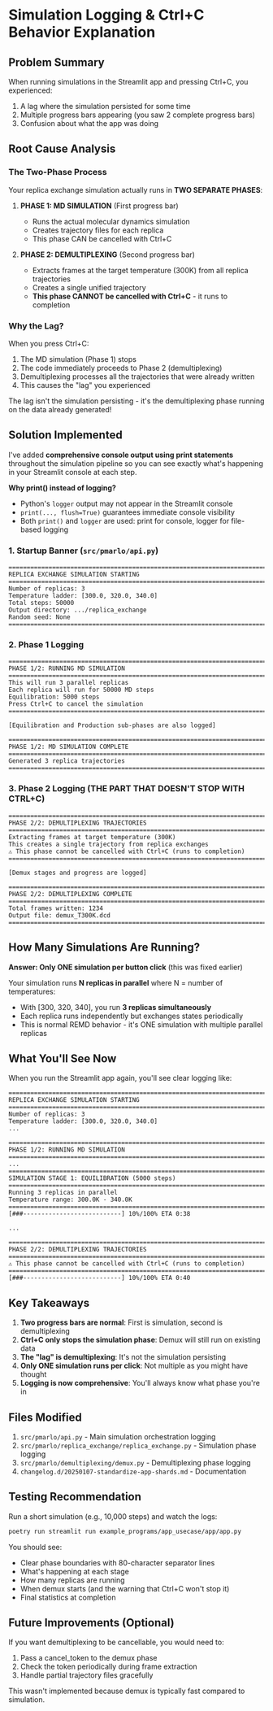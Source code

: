 # Simulation Logging & Ctrl+C Behavior Explanation

## Problem Summary

When running simulations in the Streamlit app and pressing Ctrl+C, you experienced:
1. A lag where the simulation persisted for some time
2. Multiple progress bars appearing (you saw 2 complete progress bars)
3. Confusion about what the app was doing

## Root Cause Analysis

### The Two-Phase Process

Your replica exchange simulation actually runs in **TWO SEPARATE PHASES**:

1. **PHASE 1: MD SIMULATION** (First progress bar)
   - Runs the actual molecular dynamics simulation
   - Creates trajectory files for each replica
   - This phase CAN be cancelled with Ctrl+C

2. **PHASE 2: DEMULTIPLEXING** (Second progress bar)
   - Extracts frames at the target temperature (300K) from all replica trajectories
   - Creates a single unified trajectory
   - **This phase CANNOT be cancelled with Ctrl+C** - it runs to completion

### Why the Lag?

When you press Ctrl+C:
1. The MD simulation (Phase 1) stops
2. The code immediately proceeds to Phase 2 (demultiplexing)
3. Demultiplexing processes all the trajectories that were already written
4. This causes the "lag" you experienced

The lag isn't the simulation persisting - it's the demultiplexing phase running on the data already generated!

## Solution Implemented

I've added **comprehensive console output using print statements** throughout the simulation pipeline so you can see exactly what's happening in your Streamlit console at each step. 

**Why print() instead of logging?**
- Python's `logger` output may not appear in the Streamlit console
- `print(..., flush=True)` guarantees immediate console visibility
- Both `print()` and `logger` are used: print for console, logger for file-based logging

### 1. Startup Banner (`src/pmarlo/api.py`)
```
================================================================================
REPLICA EXCHANGE SIMULATION STARTING
================================================================================
Number of replicas: 3
Temperature ladder: [300.0, 320.0, 340.0]
Total steps: 50000
Output directory: .../replica_exchange
Random seed: None
================================================================================
```

### 2. Phase 1 Logging
```
================================================================================
PHASE 1/2: RUNNING MD SIMULATION
================================================================================
This will run 3 parallel replicas
Each replica will run for 50000 MD steps
Equilibration: 5000 steps
Press Ctrl+C to cancel the simulation
================================================================================

[Equilibration and Production sub-phases are also logged]

================================================================================
PHASE 1/2: MD SIMULATION COMPLETE
================================================================================
Generated 3 replica trajectories
================================================================================
```

### 3. Phase 2 Logging (THE PART THAT DOESN'T STOP WITH CTRL+C)
```
================================================================================
PHASE 2/2: DEMULTIPLEXING TRAJECTORIES
================================================================================
Extracting frames at target temperature (300K)
This creates a single trajectory from replica exchanges
⚠️ This phase cannot be cancelled with Ctrl+C (runs to completion)
================================================================================

[Demux stages and progress are logged]

================================================================================
PHASE 2/2: DEMULTIPLEXING COMPLETE
================================================================================
Total frames written: 1234
Output file: demux_T300K.dcd
================================================================================
```

## How Many Simulations Are Running?

**Answer: Only ONE simulation per button click** (this was fixed earlier)

Your simulation runs **N replicas in parallel** where N = number of temperatures:
- With [300, 320, 340], you run **3 replicas simultaneously**
- Each replica runs independently but exchanges states periodically
- This is normal REMD behavior - it's ONE simulation with multiple parallel replicas

## What You'll See Now

When you run the Streamlit app again, you'll see clear logging like:

```
================================================================================
REPLICA EXCHANGE SIMULATION STARTING
================================================================================
Number of replicas: 3
Temperature ladder: [300.0, 320.0, 340.0]
...

================================================================================
PHASE 1/2: RUNNING MD SIMULATION
================================================================================
...
================================================================================
SIMULATION STAGE 1: EQUILIBRATION (5000 steps)
================================================================================
Running 3 replicas in parallel
Temperature range: 300.0K - 340.0K
================================================================================
[###---------------------------] 10%/100% ETA 0:38

...

================================================================================
PHASE 2/2: DEMULTIPLEXING TRAJECTORIES
================================================================================
⚠️ This phase cannot be cancelled with Ctrl+C (runs to completion)
================================================================================
[###---------------------------] 10%/100% ETA 0:40
```

## Key Takeaways

1. **Two progress bars are normal**: First is simulation, second is demultiplexing
2. **Ctrl+C only stops the simulation phase**: Demux will still run on existing data
3. **The "lag" is demultiplexing**: It's not the simulation persisting
4. **Only ONE simulation runs per click**: Not multiple as you might have thought
5. **Logging is now comprehensive**: You'll always know what phase you're in

## Files Modified

1. `src/pmarlo/api.py` - Main simulation orchestration logging
2. `src/pmarlo/replica_exchange/replica_exchange.py` - Simulation phase logging
3. `src/pmarlo/demultiplexing/demux.py` - Demultiplexing phase logging
4. `changelog.d/20250107-standardize-app-shards.md` - Documentation

## Testing Recommendation

Run a short simulation (e.g., 10,000 steps) and watch the logs:
```bash
poetry run streamlit run example_programs/app_usecase/app/app.py
```

You should see:
- Clear phase boundaries with 80-character separator lines
- What's happening at each stage
- How many replicas are running
- When demux starts (and the warning that Ctrl+C won't stop it)
- Final statistics at completion

## Future Improvements (Optional)

If you want demultiplexing to be cancellable, you would need to:
1. Pass a cancel_token to the demux phase
2. Check the token periodically during frame extraction
3. Handle partial trajectory files gracefully

This wasn't implemented because demux is typically fast compared to simulation.

